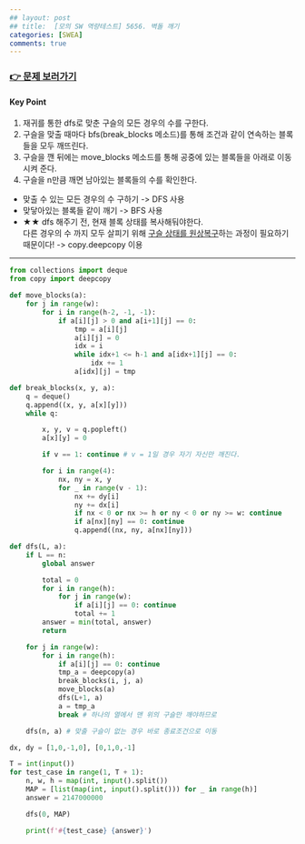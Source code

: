 ```yaml
---
## layout: post
## title:  [모의 SW 역량테스트] 5656. 벽돌 깨기
categories: [SWEA]
comments: true
---
```


### [👉 문제 보러가기](https://swexpertacademy.com/main/code/problem/problemDetail.do?contestProbId=AWXRQm6qfL0DFAUo)  


#### Key Point
1. 재귀를 통한 dfs로 맞춘 구슬의 모든 경우의 수를 구한다.  
2. 구슬을 맞출 때마다 bfs(break_blocks 메소드)를 통해 조건과 같이 연속하는 블록들을 모두 깨뜨린다.  
3. 구슬을 깬 뒤에는 move_blocks 메소드를 통해 공중에 있는 블록들을 아래로 이동시켜 준다.  
4. 구슬을 n만큼 깨면 남아있는 블록들의 수를 확인한다.  

- 맞출 수 있는 모든 경우의 수 구하기 -> DFS 사용
- 맞닿아있는 블록들 같이 깨기 -> BFS 사용
- ★★ dfs 해주기 전, 현재 블록 상태를 복사해둬야한다.  
다른 경우의 수 까지 모두 살피기 위해 <u>구슬 상태를 원상복구</u>하는 과정이 필요하기 때문이다! -> copy.deepcopy 이용

---


```python
from collections import deque
from copy import deepcopy

def move_blocks(a):
    for j in range(w):
        for i in range(h-2, -1, -1):
            if a[i][j] > 0 and a[i+1][j] == 0:
                tmp = a[i][j]
                a[i][j] = 0
                idx = i
                while idx+1 <= h-1 and a[idx+1][j] == 0:
                    idx += 1
                a[idx][j] = tmp

def break_blocks(x, y, a):
    q = deque()
    q.append((x, y, a[x][y]))
    while q:

        x, y, v = q.popleft()
        a[x][y] = 0

        if v == 1: continue # v = 1일 경우 자기 자신만 깨진다.

        for i in range(4):
            nx, ny = x, y
            for _ in range(v - 1):
                nx += dy[i]
                ny += dx[i]
                if nx < 0 or nx >= h or ny < 0 or ny >= w: continue
                if a[nx][ny] == 0: continue
                q.append((nx, ny, a[nx][ny]))

def dfs(L, a):
    if L == n:
        global answer

        total = 0
        for i in range(h):
            for j in range(w):
                if a[i][j] == 0: continue
                total += 1
        answer = min(total, answer)
        return

    for j in range(w):
        for i in range(h):
            if a[i][j] == 0: continue
            tmp_a = deepcopy(a)
            break_blocks(i, j, a)
            move_blocks(a)
            dfs(L+1, a)
            a = tmp_a
            break # 하나의 열에서 맨 위의 구슬만 깨야하므로

    dfs(n, a) # 맞출 구슬이 없는 경우 바로 종료조건으로 이동

dx, dy = [1,0,-1,0], [0,1,0,-1]

T = int(input())
for test_case in range(1, T + 1):
    n, w, h = map(int, input().split())
    MAP = [list(map(int, input().split())) for _ in range(h)]
    answer = 2147000000

    dfs(0, MAP)

    print(f'#{test_case} {answer}')
```